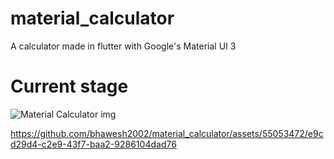 # material_calculator
 A calculator made in flutter with Google's Material UI 3

# Current stage
![Material Calculator img](https://github.com/bhawesh2002/material_calculator/assets/55053472/54942dca-0f2b-403c-a0de-23aba5865f5c)

https://github.com/bhawesh2002/material_calculator/assets/55053472/e9cd29d4-c2e9-43f7-baa2-9286104dad76

